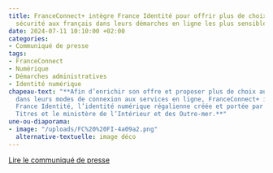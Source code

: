 ```yaml
---
title: FranceConnect+ intègre France Identité pour offrir plus de choix et plus de
  sécurité aux français dans leurs démarches en ligne les plus sensibles
date: 2024-07-11 10:10:00 +02:00
categories:
- Communiqué de presse
tags:
- FranceConnect
- Numérique
- Démarches administratives
- Identité numérique
chapeau-text: "**Afin d’enrichir son offre et proposer plus de choix aux Français
  dans leurs modes de connexion aux services en ligne, FranceConnect+ intègre désormais
  France Identité, l’identité numérique régalienne créée et portée par l’agence France
  Titres et le ministère de l’Intérieur et des Outre-mer.**"
une-ou-diaporama:
- image: "/uploads/FC%20%20FI-4a09a2.png"
  alternative-textuelle: image déco
---
```


<div class="lien-important"><p><a href="https://www.numerique.gouv.fr/espace-presse/franceconnect-plus-integre-france-identite-pour-offrir-plus-de-choix-et-plus-de-securite-aux-francais-dans-leurs-demarches-en-ligne-les-plus-sensibles/">Lire le communiqué de presse</a></p></div>